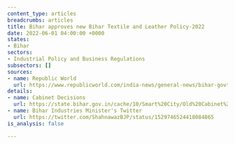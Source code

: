 ```yaml
---
content_type: articles
breadcrumbs: articles
title: Bihar approves new Bihar Textile and Leather Policy-2022
date: 2022-06-01 04:00:00 +0000
states:
- Bihar
sectors:
- Industrial Policy and Business Regulations
subsectors: []
sources:
- name: Republic World
  url: https://www.republicworld.com/india-news/general-news/bihar-govt-approves-of-new-textile-and-leather-policy.html
details:
- name: Cabinet Decisions
  url: https://state.bihar.gov.in/cache/10/Smart%20City/Old%20Cabinet%20Decisions/C26052022.pdf
- name: Bihar Industries Minister's Twitter
  url: https://twitter.com/ShahnawazBJP/status/1529746524418084865
is_analysis: false

---
```

